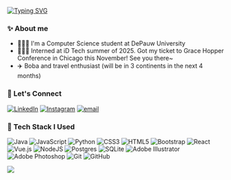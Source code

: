 [![Typing SVG](https://readme-typing-svg.demolab.com?font=Jersey+25&size=30&duration=4800&pause=500&color=FFFFFF&background=FF2BF500&width=435&lines=Hi%2C+I'm+May+Bui+and+I+love+boba%F0%9F%A7%8B)](https://git.io/typing-svg)

### ✨ About me

- 👩🏻‍💻 I'm a Computer Science student at DePauw University<br>
- 👩🏻‍🏫 Interned at iD Tech summer of 2025. Got my ticket to Grace Hopper Conference in Chicago this November! See you there~
- ✈️ Boba and travel enthusiast (will be in 3 continents in the next 4 months) <br>

### 🔗 Let's Connect
[![LinkedIn](https://custom-icon-badges.demolab.com/badge/LinkedIn-0A66C2?logo=linkedin-white&logoColor=fff)](https://linkedin.com/in/mayxbui)
[![Instagram](https://img.shields.io/badge/Instagram-%23E4405F.svg?logo=Instagram&logoColor=white)](https://instagram.com/mayxbui) [![email](https://img.shields.io/badge/Email-D14836?logo=gmail&logoColor=white)](mailto:mayxbui@gmail.com)
<br>

### 🧰 Tech Stack I Used
![Java](https://img.shields.io/badge/java-%23ED8B00.svg?style=for-the-badge&logo=openjdk&logoColor=white) ![JavaScript](https://img.shields.io/badge/javascript-%23323330.svg?style=for-the-badge&logo=javascript&logoColor=%23F7DF1E) ![Python](https://img.shields.io/badge/python-3670A0?style=for-the-badge&logo=python&logoColor=ffdd54) ![CSS3](https://img.shields.io/badge/css3-%231572B6.svg?style=for-the-badge&logo=css3&logoColor=white) ![HTML5](https://img.shields.io/badge/html5-%23E34F26.svg?style=for-the-badge&logo=html5&logoColor=white) ![Bootstrap](https://img.shields.io/badge/bootstrap-%238511FA.svg?style=for-the-badge&logo=bootstrap&logoColor=white) ![React](https://img.shields.io/badge/react-%2320232a.svg?style=for-the-badge&logo=react&logoColor=%2361DAFB) ![Vue.js](https://img.shields.io/badge/vue.js-%2335495e.svg?style=for-the-badge&logo=vuedotjs&logoColor=%234FC08D) ![NodeJS](https://img.shields.io/badge/node.js-6DA55F?style=for-the-badge&logo=node.js&logoColor=white) ![Postgres](https://img.shields.io/badge/postgres-%23316192.svg?style=for-the-badge&logo=postgresql&logoColor=white) ![SQLite](https://img.shields.io/badge/sqlite-%2307405e.svg?style=for-the-badge&logo=sqlite&logoColor=white) ![Adobe Illustrator](https://img.shields.io/badge/adobe%20illustrator-%23FF9A00.svg?style=for-the-badge&logo=adobe%20illustrator&logoColor=white) ![Adobe Photoshop](https://img.shields.io/badge/adobe%20photoshop-%2331A8FF.svg?style=for-the-badge&logo=adobe%20photoshop&logoColor=white) ![Git](https://img.shields.io/badge/git-%23F05033.svg?style=for-the-badge&logo=git&logoColor=white) ![GitHub](https://img.shields.io/badge/github-%23121011.svg?style=for-the-badge&logo=github&logoColor=white)



[![](https://visitcount.itsvg.in/api?id=mayxbui&icon=4&color=5)](https://visitcount.itsvg.in)

<!-- Proudly created with GPRM ( https://gprm.itsvg.in ) -->
